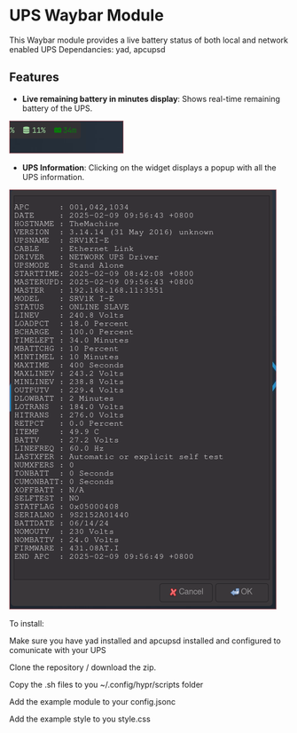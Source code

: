 # UPS Waybar Module

This Waybar module provides a live battery status of both local and network enabled UPS
Dependancies: yad, apcupsd

## Features

- **Live remaining battery in minutes display**: Shows real-time remaining battery of the UPS.
 
![Live Battery](ups_widget.png)

- **UPS Information**: Clicking on the widget displays a popup with all the UPS information.
  
![UPS Information](ups_info.png)



To install:

Make sure you have yad installed and apcupsd installed and configured to comunicate with your UPS 

Clone the repository / download the zip.

Copy the .sh files to you ~/.config/hypr/scripts folder

Add the example module to your config.jsonc

Add the example style to you style.css
